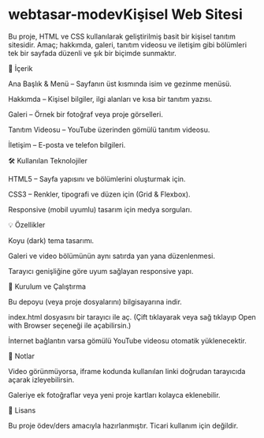 # webtasar-modevKişisel Web Sitesi

Bu proje, HTML ve CSS kullanılarak geliştirilmiş basit bir kişisel tanıtım sitesidir.
Amaç; hakkımda, galeri, tanıtım videosu ve iletişim gibi bölümleri tek bir sayfada düzenli ve şık bir biçimde sunmaktır.

📑 İçerik

Ana Başlık & Menü – Sayfanın üst kısmında isim ve gezinme menüsü.

Hakkımda – Kişisel bilgiler, ilgi alanları ve kısa bir tanıtım yazısı.

Galeri – Örnek bir fotoğraf veya proje görselleri.

Tanıtım Videosu – YouTube üzerinden gömülü tanıtım videosu.

İletişim – E-posta ve telefon bilgileri.

🛠️ Kullanılan Teknolojiler

HTML5 – Sayfa yapısını ve bölümlerini oluşturmak için.

CSS3 – Renkler, tipografi ve düzen için (Grid & Flexbox).

Responsive (mobil uyumlu) tasarım için medya sorguları.

💡 Özellikler

Koyu (dark) tema tasarımı.

Galeri ve video bölümünün aynı satırda yan yana düzenlenmesi.

Tarayıcı genişliğine göre uyum sağlayan responsive yapı.

🚀 Kurulum ve Çalıştırma

Bu depoyu (veya proje dosyalarını) bilgisayarına indir.

index.html dosyasını bir tarayıcı ile aç.
(Çift tıklayarak veya sağ tıklayıp Open with Browser seçeneği ile açabilirsin.)

İnternet bağlantın varsa gömülü YouTube videosu otomatik yüklenecektir.

🔗 Notlar

Video görünmüyorsa, iframe kodunda kullanılan linki doğrudan tarayıcıda açarak izleyebilirsin.

Galeriye ek fotoğraflar veya yeni proje kartları kolayca eklenebilir.

📄 Lisans

Bu proje ödev/ders amacıyla hazırlanmıştır. Ticari kullanım için değildir.
